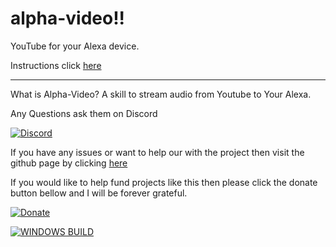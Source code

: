 # alpha-video!!
YouTube for your Alexa device.


Instructions click [here](https://alpha-video.andrewstech.me/)

--------------------------------------------------------------------------

What is Alpha-Video? A skill to stream audio from Youtube to Your Alexa.

Any Questions ask them on Discord

[![Discord](https://img.shields.io/discord/735427271267188758)](https://discord.me/andrewstech-discord)

If you have any issues or want to help our with the project then visit the github page by clicking [here](https://github.com/unofficial-skills/alpha-video)

If you would like to help fund projects like this then please click the donate button bellow and I will be forever grateful.

[![Donate](https://img.shields.io/badge/Donate-PayPal-green.svg)](http://paypal.me/andrewstechyoutube)

[![WINDOWS BUILD](https://github.com/unofficial-skills/alpha-video/actions/workflows/windows.yml/badge.svg)](https://github.com/unofficial-skills/alpha-video/actions/workflows/windows.yml)



